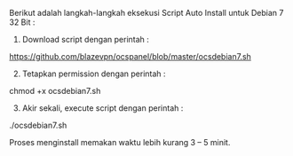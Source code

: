 Berikut adalah langkah-langkah eksekusi Script Auto Install untuk Debian 7 32 Bit :

1. Download script dengan perintah :

https://github.com/blazevpn/ocspanel/blob/master/ocsdebian7.sh

2. Tetapkan permission dengan perintah :

chmod +x ocsdebian7.sh

3. Akir sekali, execute script dengan perintah :

./ocsdebian7.sh

Proses menginstall memakan waktu lebih kurang 3 – 5 minit.
